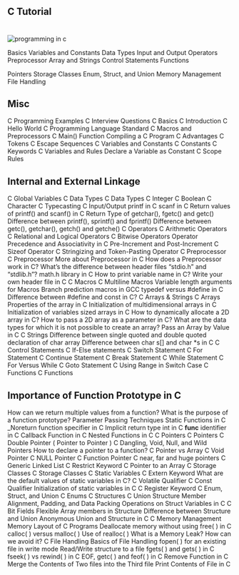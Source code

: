 ## C Tutorial <h1>
![programming in c](https://github.com/nitishsghh/C--Program/assets/120895433/1a1fc0b1-b06b-48eb-a213-2bba8ab7f46d)

</h1>
Basics
Variables and Constants
Data Types
Input and Output
Operators
Preprocessor
Array and Strings
Control Statements
Functions
 
Pointers
Storage Classes
Enum, Struct, and Union
Memory Management
File Handling
## Misc
C Programming Examples
C Interview Questions
C Basics
C Introduction
C Hello World
C Programming Language Standard
C Macros and Preprocessors
C Main() Function
Compiling a C Program 
C Advantages 
C Tokens
C Escape Sequences
C Variables and Constants
C Constants
C Keywords
C Variables and Rules 
Declare a Variable as Constant
C Scope Rules 
## Internal and External Linkage
C Global Variables
C Data Types
C Data Types
C Integer
C Boolean
C Character
C Typecasting
C Input/Output 
printf in C
scanf in C
Return values of printf() and scanf() in C
Return Type of getchar(), fgetc() and getc()
Difference between printf(), sprintf() and fprintf()
Difference between getc(), getchar(), getch() and getche()
C Operators
C Arithmetic Operators
C Relational and Logical Operators
C Bitwise Operators
Operator Precedence and Associativity in C
Pre-Increment and Post-Increment
C Sizeof Operator
C Stringizing and Token-Pasting Operator
C Preprocessor
C Preprocessor
More about Preprocessor in C
How does a Preprocessor work in C?
What’s the difference between header files “stdio.h” and “stdlib.h”?
math.h library in C
How to print variable name in C?
Write your own header file in C
C Macros
C Multiline Macros
Variable length arguments for Macros
Branch prediction macros in GCC
typedef versus #define in C
Difference between #define and const in C?
C Arrays & Strings
C Arrays 
Properties of the array in C
Initialization of multidimensional arrays in C
Initialization of variables sized arrays in C
How to dynamically allocate a 2D array in C?
How to pass a 2D array as a parameter in C?
What are the data types for which it is not possible to create an array?
Pass an Array by Value in C
C Strings
Difference between single quoted and double quoted declaration of char array
Difference between char s[] and char *s in C
C Control Statements
C If-Else statements
C Switch Statement
C For Statement
C Continue Statement
C Break Statement
C While Statement
C For Versus While
C Goto Statement
C Using Range in Switch Case
C Functions
C Functions
## Importance of Function Prototype in C
How can we return multiple values from a function?
What is the purpose of a function prototype?
Parameter Passing Techniques
Static Functions in C
_Noreturn function specifier in C
Implicit return type int in C
__func__ identifier in C
Callback Function in C
Nested Functions in C
C Pointers
C Pointers
C Double Pointer ( Pointer to Pointer ) 
C Dangling, Void, Null, and Wild Pointers
How to declare a pointer to a function?
C Pointer vs Array
C Void Pointer
C NULL Pointer
C Function Pointer
C near, far and huge pointers
C Generic Linked List
C Restrict Keyword
C Pointer to an Array
C Storage Classes
C Storage Classes
C Static Variables
C Extern Keyword
What are the default values of static variables in C?
C Volatile Qualifier
C Const Qualifier
Initialization of static variables in C 
C Register Keyword
C Enum, Struct, and Union
C Enums 
C Structures
C Union
Structure Member Alignment, Padding, and Data Packing
Operations on Struct Variables in C
C Bit Fields
Flexible Array members in Structure
Difference between Structure and Union
Anonymous Union and Structure in C
C Memory Management
Memory Layout of C Programs
Deallocate memory without using free( ) in C
calloc( ) versus malloc( )
Use of realloc( )
What is a Memory Leak? How can we avoid it?
C File Handling
Basics of File Handling
fopen( ) for an existing file in write mode
Read/Write structure to a file
fgets( ) and gets( ) in C
fseek( ) vs rewind( ) in C
EOF, getc( ) and feof( ) in C
Remove Function in C
Merge the Contents of Two files into the Third file
Print Contents of File in C